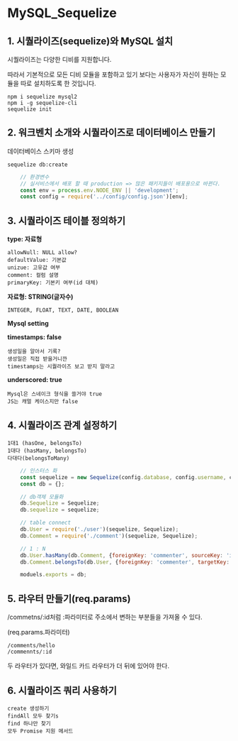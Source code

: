 # MySQL_Sequelize

## 1. 시퀄라이즈(sequelize)와 MySQL 설치
시퀄라이즈는 다양한 디비를 지원합니다. 

따라서 기본적으로 모든 디비 모듈을 포함하고 있기 보다는 사용자가 자신이 원하는 모듈을 따로 설치하도록 한 것입니다.

    npm i sequelize mysql2
    npm i -g sequelize-cli 
    sequelize init


## 2. 워크벤치 소개와 시퀄라이즈로 데이터베이스 만들기
   
데이터베이스 스키마 생성

    sequelize db:create

```javascript
    // 환경변수 
    // 실서비스에서 배포 할 때 production => 많은 패키지들이 배포용으로 바뀐다.
    const env = process.env.NODE_ENV || 'development';
    const config = require('../config/config.json')[env];
```

## 3. 시퀄라이즈 테이블 정의하기

**type: 자료형**
    
    allowNull: NULL allow?
    defaultValue: 기본값
    unizue: 고유값 여부
    comment: 컬럼 설명
    primaryKey: 기본키 여부(id 대체)

**자료형: STRING(글자수)**

    INTEGER, FLOAT, TEXT, DATE, BOOLEAN

**Mysql setting**

**timestamps: false**

    생성일을 알아서 기록?
    생성일은 직접 받을거니깐
    timestamps는 시퀄라이즈 보고 받지 말라고

**underscored: true**
        
    Mysql은 스네이크 형식을 쓸거야 true
    JS는 캐멀 케이스지만 false

## 4. 시퀄라이즈 관계 설정하기
    
    1대1 (hasOne, belongsTo)    
    1대다 (hasMany, belongsTo)
    다대다(belongsToMany)

```javascript
    // 인스터스 화 
    const sequelize = new Sequelize(config.database, config.username, config.password , config);
    const db = {};

    // db객체 모듈화
    db.Sequelize = Sequelize;
    db.sequelize = sequelize;

    // table connect 
    db.User = require('./user')(sequelize, Sequelize);
    db.Comment = require('./comment')(sequelize, Sequelize);

    // 1 : N 
    db.User.hasMany(db.Comment, {foreignKey: 'commenter', sourceKey: 'id'});
    db.Comment.belongsTo(db.User, {foreignKey: 'commenter', targetKey: 'id'});

    moduels.exports = db;
```

## 5. 라우터 만들기(req.params)
/commetns/:id처럼 :파라미터로 주소에서 변하는 부분들을 가져올 수 있다.

(req.params.파라미터)

    /comments/hello
    /commennts/:id 
두 라우터가 있다면, 와일드 카드 라우터가 더 뒤에 있어야 한다.

## 6. 시퀄라이즈 쿼리 사용하기
    create 생성하기
    findAll 모두 찾기s
    find 하나만 찾기
    모두 Promise 지원 메서드 
